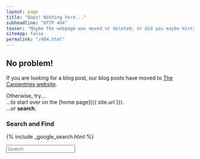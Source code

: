 ```yaml
---
layout: page
title: "Oops! Nothing here..."
subheadline: "HTTP 404"
teaser: "Maybe the webpage was moved or deleted; or did you maybe mistype the link?"
sitemap: false
permalink: "/404.html"
---
```

## No problem!

If you are looking for a blog post, our blog posts have moved to [The Carpentries website](https://carpentries.org/blog/).

Otherwise, try...  
...to start over on the [home page]({{ site.url }}).  
...or **search**.

### Search and Find

{% include _google_search.html %}

<form onsubmit="google_search()" >
  <input type="text" id="google-search" placeholder="Search">
</form>


